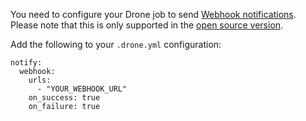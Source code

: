 You need to configure your Drone job to send [Webhook notifications](http://readme.drone.io/usage/notify/webhook/). Please note that this is only supported in the [open source version](https://github.com/drone/drone).

Add the following to your `.drone.yml` configuration:
```
notify:
  webhook:
    urls:
      - "YOUR_WEBHOOK_URL"
    on_success: true
    on_failure: true
```
